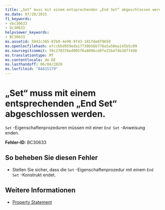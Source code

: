 ```yaml
---
title: „Set“ muss mit einem entsprechenden „End Set“ abgeschlossen werden.
ms.date: 07/20/2015
f1_keywords:
- vbc30633
- bc30633
helpviewer_keywords:
- BC30633
ms.assetid: 5041c365-87b0-4e98-9f43-181fde6f9650
ms.openlocfilehash: efcc6bd959eda17730b56b778a5a50ea145b5c09
ms.sourcegitcommit: f8c270376ed905f6a8896ce0fe25b4f4b38ff498
ms.translationtype: MT
ms.contentlocale: de-DE
ms.lasthandoff: 06/04/2020
ms.locfileid: "84415179"
---
```

# <a name="set-statement-must-end-with-a-matching-end-set"></a>„Set“ muss mit einem entsprechenden „End Set“ abgeschlossen werden.
`Set` -Eigenschaftenprozeduren müssen mit einer `End Set` -Anweisung enden.  
  
 **Fehler-ID:** BC30633  
  
## <a name="to-correct-this-error"></a>So beheben Sie diesen Fehler  
  
- Stellen Sie sicher, dass die `Set` -Eigenschaftenprozedur mit einem `End Set` -Konstrukt endet.  
  
## <a name="see-also"></a>Weitere Informationen

- [Property Statement](../language-reference/statements/property-statement.md)
